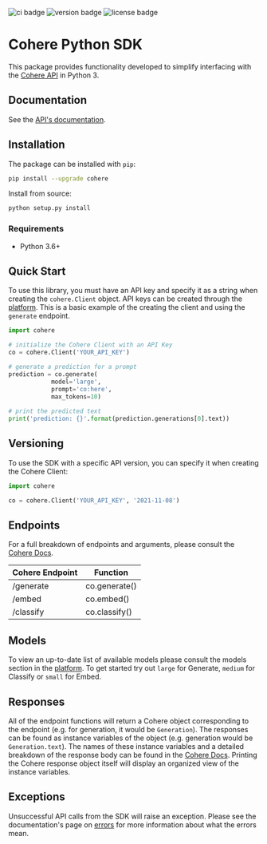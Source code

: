 ![ci badge](https://github.com/cohere-ai/cohere-python/actions/workflows/test.yaml/badge.svg)
![version badge](https://img.shields.io/pypi/v/cohere)
![license badge](https://img.shields.io/github/license/cohere-ai/cohere-python)

# Cohere Python SDK

This package provides functionality developed to simplify interfacing with the [Cohere API](https://docs.cohere.ai/) in Python 3.

## Documentation

See the [API's documentation](https://docs.cohere.ai/#api-reference). 

## Installation

The package can be installed with `pip`:

```bash
pip install --upgrade cohere
```

Install from source:

```bash
python setup.py install
```

### Requirements
- Python 3.6+

## Quick Start

To use this library, you must have an API key and specify it as a string when creating the `cohere.Client` object. API keys can be created through the [platform](https://os.cohere.ai). This is a basic example of the creating the client and using the `generate` endpoint.

```python
import cohere

# initialize the Cohere Client with an API Key
co = cohere.Client('YOUR_API_KEY')

# generate a prediction for a prompt 
prediction = co.generate(
            model='large',
            prompt='co:here',
            max_tokens=10)
            
# print the predicted text          
print('prediction: {}'.format(prediction.generations[0].text))
```

## Versioning
To use the SDK with a specific API version, you can specify it when creating the Cohere Client:

```python
import cohere

co = cohere.Client('YOUR_API_KEY', '2021-11-08')
```

## Endpoints
For a full breakdown of endpoints and arguments, please consult the [Cohere Docs](https://docs.cohere.ai/).

Cohere Endpoint | Function
----- | -----
/generate  | co.generate()
/embed | co.embed()
/classify | co.classify()

## Models
To view an up-to-date list of available models please consult the models section in the [platform](https://os.cohere.ai). To get started try out `large` for Generate, `medium` for Classify or `small` for Embed.

## Responses
All of the endpoint functions will return a Cohere object corresponding to the endpoint (e.g. for generation, it would be `Generation`). The responses can be found as instance variables of the object (e.g. generation would be `Generation.text`). The names of these instance variables and a detailed breakdown of the response body can be found in the [Cohere Docs](https://docs.cohere.ai/). Printing the Cohere response object itself will display an organized view of the instance variables.

## Exceptions

Unsuccessful API calls from the SDK will raise an exception. Please see the documentation's page on [errors](https://docs.cohere.ai/errors-reference) for more information about what the errors mean.

